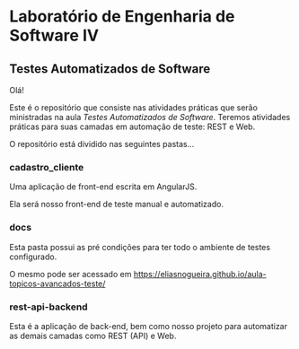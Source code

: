 # Laboratório de Engenharia de Software IV

## Testes Automatizados de Software

Olá!

Este é o repositório que consiste nas atividades práticas que serão ministradas na aula _Testes Automatizados de Software_. Teremos atividades práticas para suas camadas em automação de teste: REST e Web.

O repositório está dividido nas seguintes pastas...

### cadastro_cliente

Uma aplicação de front-end escrita em AngularJS.

Ela será nosso front-end de teste manual e automatizado.

### docs

Esta pasta possui as pré condições para ter todo o ambiente de testes configurado.

O mesmo pode ser acessado em https://eliasnogueira.github.io/aula-topicos-avancados-teste/

### rest-api-backend

Esta é a aplicação de back-end, bem como nosso projeto para automatizar as demais camadas como REST (API) e Web.